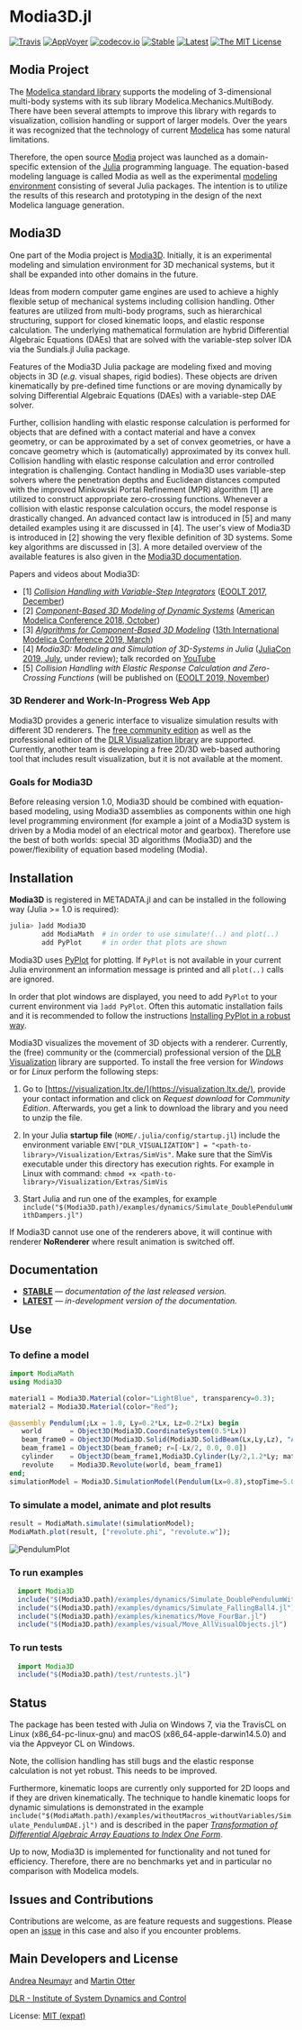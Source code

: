 # Modia3D.jl

[![Travis](https://travis-ci.org/ModiaSim/Modia3D.jl.svg?branch=master)](https://travis-ci.org/ModiaSim/Modia3D.jl)
[![AppVoyer](https://ci.appveyor.com/api/projects/status/github/ModiaSim/Modia3D.jl?svg=true)](https://ci.appveyor.com/project/MartinOtter/modia3d-jl)
[![codecov.io](http://codecov.io/github/ModiaSim/Modia3D.jl/coverage.svg?branch=master)](http://codecov.io/github/ModiaSim/Modia3D.jl?branch=master)
[![Stable](https://img.shields.io/badge/docs-stable-blue.svg)](https://ModiaSim.github.io/Modia3D.jl/stable)
[![Latest](https://img.shields.io/badge/docs-latest-blue.svg)](https://ModiaSim.github.io/Modia3D.jl/latest)
[![The MIT License](https://img.shields.io/badge/license-MIT-brightgreen.svg?style=flat-square)](https://github.com/ModiaSim/Modia3D.jl/blob/master/LICENSE.md)


## Modia Project

The [Modelica standard library](https://github.com/modelica/ModelicaStandardLibrary) supports the modeling of 3-dimensional multi-body systems with its sub library Modelica.Mechanics.MultiBody. There have been several attempts to improve this library with regards to visualization, collision handling or support of larger models. Over the years it was recognized that the technology of current [Modelica](https://www.modelica.org) has some natural limitations.

Therefore, the open source [Modia](https://github.com/ModiaSim/Modia.jl) project was launched as a domain-specific extension of the  [Julia](https://julialang.org) programming language. The equation-based modeling language is called Modia as well as the experimental [modeling environment](https://github.com/ModiaSim) consisting of several Julia packages. The intention is to utilize the results of this research and prototyping in the design of the next Modelica language generation.


## Modia3D

One part of the Modia project is [Modia3D](https://github.com/ModiaSim/Modia3D.jl). Initially, it is an experimental modeling and simulation environment for 3D mechanical systems, but it shall be expanded into other domains in the future.

Ideas from modern computer game engines are used to achieve a highly flexible setup of mechanical systems including collision handling. Other features are utilized from multi-body programs, such as hierarchical structuring, support for closed kinematic loops, and elastic response calculation.
The underlying mathematical formulation are hybrid Differential Algebraic Equations (DAEs) that are solved with the variable-step solver IDA via the Sundials.jl Julia package.


Features of the Modia3D Julia package are modeling fixed and moving objects in 3D (*e.g.* visual shapes, rigid bodies). These objects are driven kinematically by pre-defined time functions or are moving dynamically by solving Differential Algebraic Equations (DAEs) with a variable-step DAE solver.

Further, collision handling with elastic response calculation is performed for objects that are defined with a contact material and have a convex geometry, or can be approximated by a set of convex geometries, or have a concave geometry which is (automatically) approximated by its convex hull.
Collision handling with elastic response calculation and error controlled integration is challenging.
Contact handling in Modia3D uses variable-step solvers where the penetration depths and Euclidean distances computed with the improved Minkowski Portal Refinement (MPR) algorithm [1] are utilized to construct appropriate zero-crossing functions.
Whenever a collision with elastic response calculation occurs, the model response is drastically changed. An advanced contact law is introduced in [5] and many detailed examples using it are discussed in [4]. The user's view of Modia3D is introduced in [2] showing the very flexible definition of 3D systems. Some key algorithms are discussed in [3].
A more detailed overview of the available features is also given in the [Modia3D documentation](https://ModiaSim.github.io/Modia3D.jl/stable).

Papers and videos about Modia3D:

- [1] *[Collision Handling with Variable-Step Integrators](docs/resources/documentation/CollisionHandling_Neumayr_Otter_2017.pdf)* ([EOOLT 2017, December](http://www.eoolt.org/2017/))
- [2] *[Component-Based 3D Modeling of Dynamic Systems](http://www.ep.liu.se/ecp/154/019/ecp18154019.pdf)* ([American Modelica Conference 2018, October](https://www.modelica.org/events/modelica2018Americas/index_html))
- [3] *[Algorithms for Component-Based 3D Modeling](http://www.ep.liu.se/ecp/157/039/ecp19157039.pdf)* ([13th International Modelica Conference 2019, March](https://modelica.org/events/modelica2019))
- [4] *Modia3D: Modeling and Simulation of 3D-Systems in Julia* ([JuliaCon 2019, July](https://juliacon.org/2019/), under review); talk recorded on [YouTube](https://www.youtube.com/watch?v=b3WfqXZRKpA)
- [5] *Collision Handling with Elastic Response Calculation and Zero-Crossing Functions* (will be published on ([EOOLT 2019, November](http://www.eoolt.org/2019/))

### 3D Renderer and Work-In-Progress Web App

Modia3D provides a generic interface to visualize simulation results with different 3D renderers. The [free community edition](https://visualization.ltx.de/) as well as the professional edition of the
[DLR Visualization library](http://www.systemcontrolinnovationlab.de/the-dlr-visualization-library/) are supported. Currently, another team is developing a free 2D/3D web-based authoring tool that includes result visualization, but it is not available at the moment.

### Goals for Modia3D

Before releasing version 1.0, Modia3D should be combined with equation-based modeling, using Modia3D assemblies as components within one high level programming environment (for example a joint of a Modia3D system is driven by a Modia model of an electrical motor and gearbox). Therefore use the best of both worlds: special 3D algorithms (Modia3D) and the power/flexibility of equation based modeling (Modia).


## Installation

**Modia3D** is registered in METADATA.jl and can be installed in the following way (Julia >= 1.0 is required):

```julia
julia> ]add Modia3D
        add ModiaMath  # in order to use simulate!(..) and plot(..)
        add PyPlot     # in order that plots are shown
```

Modia3D uses [PyPlot](https://github.com/JuliaPy/PyPlot.jl) for plotting.
If `PyPlot` is not available in your current Julia environment
an information message is printed and all `plot(..)` calls are ignored.

In order that plot windows are displayed, you need to add `PyPlot` to your current environment
via `]add PyPlot`. Often this automatic installation fails and it is recommended to follow
the instructions
[Installing PyPlot in a robust way](https://github.com/ModiaSim/ModiaMath.jl/wiki/Installing-PyPlot-in-a-robust-way).

Modia3D visualizes the movement of 3D objects with a renderer.
Currently, the (free) community or the (commercial) professional version of the
[DLR Visualization](http://www.systemcontrolinnovationlab.de/the-dlr-visualization-library/) library
are supported. To install the free version for *Windows* or for *Linux* perform the following steps:

1. Go to [https://visualization.ltx.de/](https://visualization.ltx.de/),
   provide your contact information and click on *Request download* for *Community Edition*.
   Afterwards, you get a link to download the library and you need to unzip the file.

2. In your Julia **startup file** (`HOME/.julia/config/startup.jl`) include the environment variable
   `ENV["DLR_VISUALIZATION"] = "<path-to-library>/Visualization/Extras/SimVis"`.
   Make sure that the SimVis executable under this directory has execution rights.
   For example in Linux with command:
   `chmod +x <path-to-library>/Visualization/Extras/SimVis`

3. Start Julia and run one of the examples, for example
   `include("$(Modia3D.path)/examples/dynamics/Simulate_DoublePendulumWithDampers.jl")`

If Modia3D cannot use one of the renderers above, it will continue with renderer **NoRenderer**
where result animation is switched off.


## Documentation

- [**STABLE**](https://ModiaSim.github.io/Modia3D.jl/stable) &mdash; *documentation of the last released version.*
- [**LATEST**](https://ModiaSim.github.io/Modia3D.jl/latest) &mdash; *in-development version of the documentation.*


## Use

### To define a model
```julia
import ModiaMath
using Modia3D

material1 = Modia3D.Material(color="LightBlue", transparency=0.3);
material2 = Modia3D.Material(color="Red");

@assembly Pendulum(;Lx = 1.0, Ly=0.2*Lx, Lz=0.2*Lx) begin
   world       = Object3D(Modia3D.CoordinateSystem(0.5*Lx))
   beam_frame0 = Object3D(Modia3D.Solid(Modia3D.SolidBeam(Lx,Ly,Lz), "Aluminium", material1))
   beam_frame1 = Object3D(beam_frame0; r=[-Lx/2, 0.0, 0.0])
   cylinder    = Object3D(beam_frame1,Modia3D.Cylinder(Ly/2,1.2*Ly; material=material2))
   revolute    = Modia3D.Revolute(world, beam_frame1)
end;
simulationModel = Modia3D.SimulationModel(Pendulum(Lx=0.8),stopTime=5.0);
```


### To simulate a model, animate and plot results

```julia
result = ModiaMath.simulate!(simulationModel);
ModiaMath.plot(result, ["revolute.phi", "revolute.w"]);
```

![PendulumPlot](docs/resources/images/pendulum_readme.png)


### To run examples
```julia
  import Modia3D
  include("$(Modia3D.path)/examples/dynamics/Simulate_DoublePendulumWithDampers.jl")
  include("$(Modia3D.path)/examples/dynamics/Simulate_FallingBall4.jl")
  include("$(Modia3D.path)/examples/kinematics/Move_FourBar.jl")
  include("$(Modia3D.path)/examples/visual/Move_AllVisualObjects.jl")

```

### To run tests
```julia
  import Modia3D
  include("$(Modia3D.path)/test/runtests.jl")
```

## Status

The package has been tested with Julia on Windows 7,
via the TravisCL on Linux (x86_64-pc-linux-gnu) and macOS (x86_64-apple-darwin14.5.0)
and via the Appveyor CL on Windows.

Note, the collision handling has still bugs and the elastic response calculation is not
yet robust. This needs to be improved.

Furthermore, kinematic loops are currently only supported for 2D loops and if they are driven kinematically.
The technique to handle kinematic loops for dynamic simulations is demonstrated in the example
`include("$(ModiaMath.path)/examples/withoutMacros_withoutVariables/Simulate_PendulumDAE.jl")`
and is described in the paper *[Transformation of Differential Algebraic Array Equations to
Index One Form](http://www.ep.liu.se/ecp/132/064/ecp17132565.pdf)*.

Up to now, Modia3D is implemented for functionality and not tuned for efficiency. Therefore, there are no benchmarks yet and in particular no comparison with Modelica models.


## Issues and Contributions

Contributions are welcome, as are feature requests and suggestions.
Please open an [issue](https://github.com/Modia/Modia3D.jl/issues) in this case and also if you encounter problems.


## Main Developers and License
[Andrea Neumayr](mailto:andrea.neumayr@dlr.de) and [Martin Otter](https://rmc.dlr.de/sr/de/staff/martin.otter/)

[DLR - Institute of System Dynamics and Control](https://www.dlr.de/sr/en)

License: [MIT (expat)](LICENSE.md)
